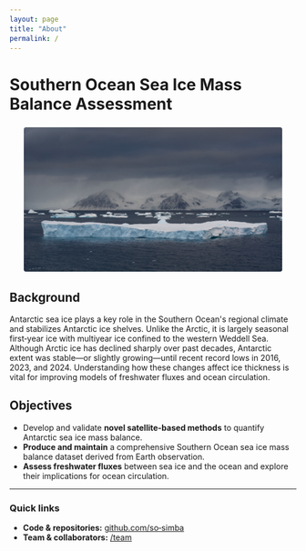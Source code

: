 ```yaml
---
layout: page
title: "About"
permalink: /
---
```


# Southern Ocean Sea Ice Mass Balance Assessment  

<div style="text-align:center; margin-top: 1.5rem; margin-bottom: 1.5rem;">
  <img src="/assets/img/antarctic_seaice.jpg" 
       alt="Antarctic sea ice" 
       style="max-width:90%; height:auto; border-radius:4px;">
</div>


## Background
Antarctic sea ice plays a key role in the Southern Ocean's regional climate and stabilizes Antarctic ice shelves. Unlike the Arctic, it is largely seasonal first‑year ice with multiyear ice confined to the western Weddell Sea. Although Arctic ice has declined sharply over past decades, Antarctic extent was stable—or slightly growing—until recent record lows in 2016, 2023, and 2024. Understanding how these changes affect ice thickness is vital for improving models of freshwater fluxes and ocean circulation.

## Objectives
- Develop and validate **novel satellite-based methods** to quantify Antarctic sea ice mass balance.
- **Produce and maintain** a comprehensive Southern Ocean sea ice mass balance dataset derived from Earth observation.
- **Assess freshwater fluxes** between sea ice and the ocean and explore their implications for ocean circulation.

---

### Quick links
- **Code & repositories:** [github.com/so‑simba](https://github.com/so-simba)
- **Team & collaborators:** [/team](./team)
